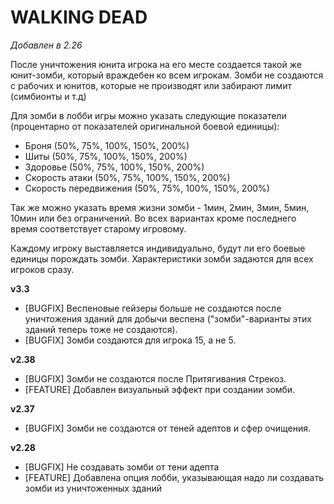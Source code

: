 # WALKING DEAD

*Добавлен в 2.26*

После уничтожения юнита игрока на его месте создается такой же юнит-зомби, который враждебен ко всем игрокам. Зомби не создаются с рабочих и юнитов, которые не производят или забирают лимит (симбионты и т.д)

Для зомби в лобби игры можно указать следующие показатели (процентарно от показателей оригинальной боевой единицы):

* Броня (50%, 75%, 100%, 150%, 200%)
* Шиты (50%, 75%, 100%, 150%, 200%)
* Здоровье (50%, 75%, 100%, 150%, 200%)
* Скорость атаки (50%, 75%, 100%, 150%, 200%)
* Скорость передвижения (50%, 75%, 100%, 150%, 200%)

Так же можно указать время жизни зомби - 1мин, 2мин, 3мин, 5мин, 10мин или без ограничений. Во всех вариантах кроме последнего время соответствует старому игровому. 

Каждому игроку выставляется индивидуально, будут ли его боевые единицы порождать зомби. Характеристики зомби задаются для всех игроков сразу.

**v3.3**

* [BUGFIX] Веспеновые гейзеры больше не создаются после уничтожения зданий для добычи веспена ("зомби"-варианты этих зданий теперь тоже не создаются).
* [BUGFIX] Зомби создаются для игрока 15, а не 5.

**v2.38**

* [BUGFIX] Зомби не создаются после Притягивания Стрекоз.
* [FEATURE] Добавлен визуальный эффект при создании зомби.

**v2.37**

* [BUGFIX] Зомби не создаются от теней адептов и сфер очищения.

**v2.28**

* [BUGFIX] Не создавать зомби от тени адепта
* [FEATURE] Добавлена опция лобби, указывающая надо ли создавать зомби из уничтоженных зданий
